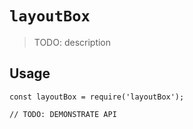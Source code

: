 # `layoutBox`

> TODO: description

## Usage

```
const layoutBox = require('layoutBox');

// TODO: DEMONSTRATE API
```
